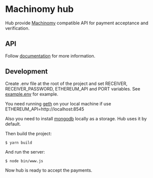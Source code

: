 # Machinomy hub
Hub provide [Machinomy](https://github.com/machinomy/machinomy) compatible API for payment acceptance and verification.

## API
Follow [documentation](https://staging-hub.machinomy.com/documentation/index.html) for more information.

## Development
Create .env file at the root of the project and set RECEIVER, RECEIVER_PASSWORD, ETHEREUM_API and PORT variables. See [example.env](https://github.com/machinomy/hub/blob/master/example.env) for example.

You need running [geth](https://github.com/ethereum/go-ethereum/wiki/geth) on your local machine if use ETHEREUM_API=http://localhost:8545

Also you need to install [mongodb](https://docs.mongodb.com/manual/installation/) locally as a storage. Hub uses it by default.

Then build the project: 
```
$ yarn build
```
And run the server:
```
$ node bin/www.js
```
Now hub is ready to accept the payments.
